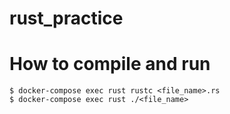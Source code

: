 # rust_practice

# How to compile and run
```
$ docker-compose exec rust rustc <file_name>.rs
$ docker-compose exec rust ./<file_name>
```
